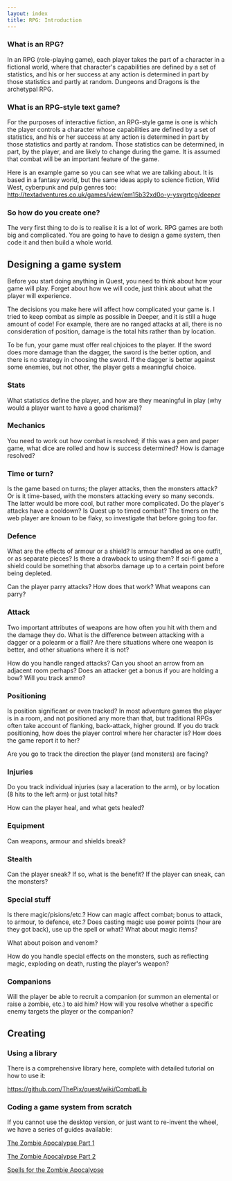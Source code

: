 ```yaml
---
layout: index
title: RPG: Introduction
---
```





### What is an RPG?

In an RPG (role-playing game), each player takes the part of a character in a fictional world, where that character's capabilities are defined by a set of statistics, and his or her success at any action is determined in part by those statistics and partly at random. Dungeons and Dragons is the archetypal RPG.


### What is an RPG-style text game?

For the purposes of interactive fiction, an RPG-style game is one is which the player controls a character whose capabilities are defined by a set of statistics, and his or her success at any action is determined in part by those statistics and partly at random. Those statistics can be determined, in part, by the player, and are likely to change during the game. It is assumed that combat will be an important feature of the game.

Here is an example game so you can see what we are talking about. It is based in a fantasy world, but the same ideas apply to science fiction, Wild West, cyberpunk and pulp genres too:
http://textadventures.co.uk/games/view/em15b32xd0o-y-ysvgrtcg/deeper


### So how do you create one?

The very first thing to do is to realise it is a lot of work. RPG games are both big and complicated. You are going to have to design a game system, then code it and then build a whole world.


Designing a game system
-----------------------

Before you start doing anything in Quest, you need to think about how your game will play. Forget about how we will code, just think about what the player will experience.

The decisions you make here will affect how complicated your game is. I tried to keep combat as simple as possible in Deeper, and it is still a huge amount of code! For example, there are no ranged attacks at all, there is no consideration of position, damage is the total hits rather than by location.

To be fun, your game must offer real chjoices to the player. If the sword does more damage than the dagger, the sword is the better option, and there is no strategy in choosing the sword. If the dagger is better against some enemies, but not other, the player gets a meaningful choice.

### Stats

What statistics define the player, and how are they meaningful in play (why would a player want to have a good charisma)?

### Mechanics

You need to work out how combat is resolved; if this was a pen and paper game, what dice are rolled and how is success determined? How is damage resolved?

### Time or turn?

Is the game based on turns; the player attacks, then the monsters attack? Or is it time-based, with the monsters attacking every so many seconds. The latter would be more cool, but rather more complicated. Do the player's attacks have a cooldown? Is Quest up to timed combat? The timers on the web player are known to be flaky, so investigate that before going too far.

### Defence

What are the effects of armour or a shield?  Is armour handled as one outfit, or as separate pieces? Is there a drawback to using them? If sci-fi game a shield could be something that absorbs damage up to a certain point before being depleted.

Can the player parry attacks? How does that work? What weapons can parry?

### Attack

Two important attributes of weapons are how often you hit with them and the damage they do. What is the difference between attacking with a dagger or a polearm or a flail? Are there situations where one weapon is better, and other situations where it is not?

How do you handle ranged attacks? Can you shoot an arrow from an adjacent room perhaps? Does an attacker get a bonus if you are holding a bow? Will you track ammo?

### Positioning

Is position significant or even tracked? In most adventure games the player is in a room, and not positioned any more than that, but traditional RPGs often take account of flanking, back-attack, higher ground. If you do track positioning, how does the player control where her character is? How does the game report it to her?

Are you go to track the direction the player (and monsters) are facing?

### Injuries

Do you track individual injuries (say a laceration to the arm), or by location (8 hits to the left arm) or just total hits?

How can the player heal, and what gets healed?

### Equipment

Can weapons, armour and shields break? 

### Stealth

Can the player sneak? If so, what is the benefit? If the player can sneak, can the monsters?

### Special stuff

Is there magic/pisions/etc.? How can magic affect combat; bonus to attack, to armour, to defence, etc.? Does casting magic use power points (how are they got back), use up the spell or what? What about magic items?

What about poison and venom?

How do you handle special effects on the monsters, such as reflecting magic, exploding on death, rusting the player's weapon?

### Companions

Will the player be able to recruit a companion (or summon an elemental or raise a zombie, etc.) to aid him? How will you resolve whether a specific enemy targets the player or the companion?



Creating
--------

### Using a library

There is a comprehensive library here, complete with detailed tutorial on how to use it:

https://github.com/ThePix/quest/wiki/CombatLib

### Coding a game system from scratch

If you cannot use the desktop version, or just want to re-invent the wheel, we have a series of guides available:

[The Zombie Apocalypse Part 1](zombie-apocalypse-1.html)

[The Zombie Apocalypse Part 2](zombie-apocalypse-2.html)

[Spells for the Zombie Apocalypse](zombie-apocalypse-spells.html)
